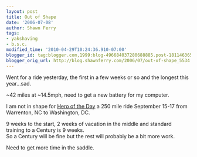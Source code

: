 ```yaml
---
layout: post
title: Out of Shape
date: '2006-07-08'
author: Shawn Ferry
tags:
- yakshaving
- b.s.c.
modified_time: '2010-04-29T10:24:36.910-07:00'
blogger_id: tag:blogger.com,1999:blog-496684037280688885.post-1811463652736207972
blogger_orig_url: http://blog.shawnferry.com/2006/07/out-of-shape_5534.html
---
```


Went for a ride yesterday, the first in a few weeks or so and the longest this
year...sad.  
  
~42 miles at ~14.5mph, need to get a new battery for my computer.  
  
I am not in shape for [Hero of the Day](http://www.herooftheday.org) a 250
mile ride  September 15-17 from Warrenton, NC to Washington, DC.  
  
9 weeks to the start, 2 weeks of vacation in the middle and standard training
to a Century is 9 weeks.  
So a Century will be fine but the rest will probably be a bit more work.  
  
Need to get more time in the saddle.  
  

